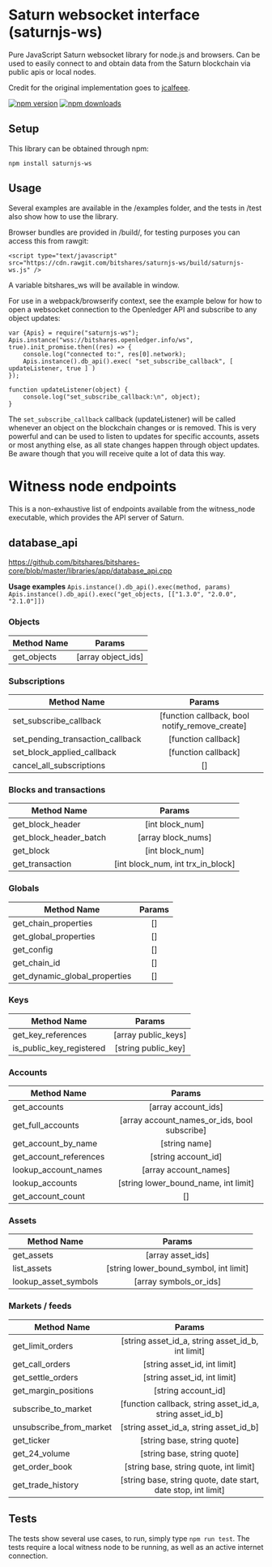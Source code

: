 # Saturn websocket interface (saturnjs-ws)

Pure JavaScript Saturn websocket library for node.js and browsers. Can be used to easily connect to and obtain data from the Saturn blockchain via public apis or local nodes.

Credit for the original implementation goes to [jcalfeee](https://github.com/jcalfee).

[![npm version](https://img.shields.io/npm/v/saturnjs-ws.svg?style=flat-square)](https://www.npmjs.com/package/saturnjs-ws)
[![npm downloads](https://img.shields.io/npm/dm/saturnjs-ws.svg?style=flat-square)](https://www.npmjs.com/package/saturnjs-ws)


## Setup

This library can be obtained through npm:
```
npm install saturnjs-ws
```

## Usage

Several examples are available in the /examples folder, and the tests in /test also show how to use the library.

Browser bundles are provided in /build/, for testing purposes you can access this from rawgit:

```
<script type="text/javascript" src="https://cdn.rawgit.com/bitshares/saturnjs-ws/build/saturnjs-ws.js" />
```

A variable bitshares_ws will be available in window.

For use in a webpack/browserify context, see the example below for how to open a websocket connection to the Openledger API and subscribe to any object updates:

```
var {Apis} = require("saturnjs-ws");
Apis.instance("wss://bitshares.openledger.info/ws", true).init_promise.then((res) => {
    console.log("connected to:", res[0].network);
    Apis.instance().db_api().exec( "set_subscribe_callback", [ updateListener, true ] )
});

function updateListener(object) {
    console.log("set_subscribe_callback:\n", object);
}
```
The `set_subscribe_callback` callback (updateListener) will be called whenever an object on the blockchain changes or is removed. This is very powerful and can be used to listen to updates for specific accounts, assets or most anything else, as all state changes happen through object updates. Be aware though that you will receive quite a lot of data this way.

# Witness node endpoints
This is a non-exhaustive list of endpoints available from the witness_node executable, which provides the API server of Saturn.

## database_api
https://github.com/bitshares/bitshares-core/blob/master/libraries/app/database_api.cpp

__Usage examples__
`Apis.instance().db_api().exec(method, params)`
`Apis.instance().db_api().exec("get_objects, [["1.3.0", "2.0.0", "2.1.0"]])`

### Objects
| Method Name                 | Params      |
| --------------------------- |:-----------:|
| get_objects                   | [array object_ids]|
### Subscriptions
| Method Name                 | Params      |
| --------------------------- |:-----------:|
| set_subscribe_callback | [function callback, bool notify_remove_create]     |              
| set_pending_transaction_callback  | [function callback]        |             
| set_block_applied_callback   | [function callback]        |             
| cancel_all_subscriptions  |   []       |             
### Blocks and transactions
| Method Name                 | Params      |
| --------------------------- |:-----------:|
| get_block_header                   | [int block_num]|
| get_block_header_batch                   | [array block_nums]|
| get_block                   | [int block_num]|
| get_transaction                   | [int block_num, int trx_in_block]|
### Globals
| Method Name                 | Params      |
| --------------------------- |:-----------:|
| get_chain_properties                   | []|
| get_global_properties                   | []|
| get_config                   | []|
| get_chain_id                   | []|
| get_dynamic_global_properties                   | []|
### Keys
| Method Name                 | Params      |
| --------------------------- |:-----------:|
| get_key_references                   | [array public_keys]|
| is_public_key_registered                   | [string public_key]|
### Accounts
| Method Name                 | Params      |
| --------------------------- |:-----------:|
| get_accounts                   | [array account_ids]|
| get_full_accounts                   | [array account_names_or_ids, bool subscribe]|
| get_account_by_name                   | [string name]|
| get_account_references                   | [string account_id]|
| lookup_account_names                   | [array account_names]|
| lookup_accounts                   | [string lower_bound_name, int limit]|
| get_account_count                   | []|
### Assets
| Method Name                 | Params      |
| --------------------------- |:-----------:|
| get_assets                   | [array asset_ids]|
| list_assets                   | [string lower_bound_symbol, int limit]|
| lookup_asset_symbols                   | [array symbols_or_ids]|
### Markets / feeds
| Method Name                 | Params      |
| --------------------------- |:-----------:|
| get_limit_orders                   | [string asset_id_a, string asset_id_b, int limit] |
| get_call_orders                   | [string asset_id, int limit] |
| get_settle_orders                   | [string asset_id, int limit] |
| get_margin_positions                   | [string account_id] |
| subscribe_to_market                   | [function callback, string asset_id_a, string asset_id_b] |
| unsubscribe_from_market                   | [string asset_id_a, string asset_id_b] |
| get_ticker                   | [string base, string quote] |
| get_24_volume                   | [string base, string quote] |
| get_order_book                   | [string base, string quote, int limit] |
| get_trade_history                   | [string base, string quote, date start, date stop, int limit] |

## Tests

The tests show several use cases, to run, simply type `npm run test`. The tests require a local witness node to be running, as well as an active internet connection.
